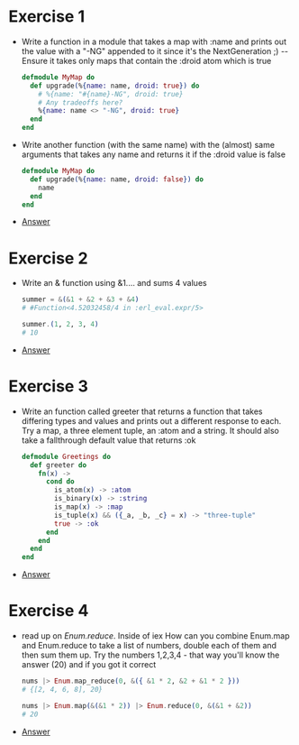 # Exercise 1
* Write a function in a module that takes a map with :name and prints out the
  value with a "-NG" appended to it since it's the NextGeneration ;)
  -- Ensure it takes only maps that contain the :droid atom which is true

  ```elixir
  defmodule MyMap do
    def upgrade(%{name: name, droid: true}) do
      # %{name: "#{name}-NG", droid: true}
      # Any tradeoffs here?
      %{name: name <> "-NG", droid: true}
    end
  end
  ```

* Write another function (with the same name) with the (almost) same arguments
  that takes any name and returns it if the :droid value is false

  ```elixir
  defmodule MyMap do
    def upgrade(%{name: name, droid: false}) do
      name
    end
  end
  ```

* [Answer](https://gist.github.com/MonkeyIsNull/02b43cd673a228d57fc0)

# Exercise 2
* Write an & function using &1.... and sums 4 values

  ```elixir
  summer = &(&1 + &2 + &3 + &4)
  # #Function<4.52032458/4 in :erl_eval.expr/5>

  summer.(1, 2, 3, 4)
  # 10
  ```

* [Answer](https://gist.github.com/MonkeyIsNull/f1c12df84de6e5156237)

# Exercise 3
* Write an function called greeter that returns a function that takes differing
  types and values and prints out a different response to each. Try a map, a
  three element tuple, an :atom and a string. It should also take a fallthrough
  default value that returns :ok

  ```elixir
  defmodule Greetings do
    def greeter do
      fn(x) ->
        cond do
          is_atom(x) -> :atom
          is_binary(x) -> :string
          is_map(x) -> :map
          is_tuple(x) && ({_a, _b, _c} = x) -> "three-tuple"
          true -> :ok
        end
      end
    end
  end
  ```
* [Answer](https://gist.github.com/MonkeyIsNull/37368f35d6cfa35d1919)

# Exercise 4
* read up on _Enum.reduce_. Inside of iex How can you combine Enum.map and
  Enum.reduce to take a list of numbers, double each of them and then sum them
  up. Try the numbers 1,2,3,4 - that way you'll know the answer (20) and if you
  got it correct

  ```elixir
  nums |> Enum.map_reduce(0, &({ &1 * 2, &2 + &1 * 2 }))
  # {[2, 4, 6, 8], 20}

  nums |> Enum.map(&(&1 * 2)) |> Enum.reduce(0, &(&1 + &2))
  # 20
  ```

* [Answer](https://gist.github.com/MonkeyIsNull/738e0ae9114416ed1f11)
